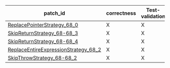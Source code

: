 | patch_id |correctness |Test-validation |NPEX-validation |
 |--- | --- | --- | --- | 
 | [ReplacePointerStrategy_68_0](./patches/ReplacePointerStrategy_68_0/patch.java#L77) | X | X | X | 
 | [SkipReturnStrategy_68-68_3](./patches/SkipReturnStrategy_68-68_3/patch.java#L77) | X | X | X | 
 | [SkipReturnStrategy_68-68_4](./patches/SkipReturnStrategy_68-68_4/patch.java#L77) | X | X | X | 
 | [ReplaceEntireExpressionStrategy_68_2](./patches/ReplaceEntireExpressionStrategy_68_2/patch.java#L77) | X | X | X | 
 | [SkipThrowStrategy_68-68_2](./patches/SkipThrowStrategy_68-68_2/patch.java#L77) | X | X | X | 
